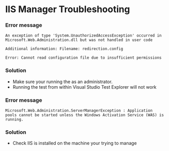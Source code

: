 # IIS Manager Troubleshooting



### Error message
```
An exception of type 'System.UnauthorizedAccessException' occurred in Microsoft.Web.Administration.dll but was not handled in user code

Additional information: Filename: redirection.config

Error: Cannot read configuration file due to insufficient permissions
```

### Solution
* Make sure your running the as an administrator. 
* Running the test from within Visual Studio Test Explorer will not work



### Error message
```
Microsoft.Web.Administration.ServerManagerException : Application pools cannot be started unless the Windows Activation Service (WAS) is running.
```

### Solution
* Check IIS is installed on the machine your trying to manage